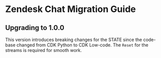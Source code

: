 # Zendesk Chat Migration Guide

## Upgrading to 1.0.0
This version introduces breaking changes for the STATE since the code-base changed from CDK Python to CDK Low-code. 
The `Reset` for the streams is required for smooth work.
